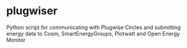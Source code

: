plugwiser
=========

Python script for communicating with Plugwise Circles and submitting energy data to Cosm, SmartEnergyGroups, Plotwatt and Open Energy Monitor